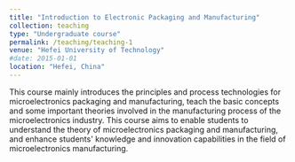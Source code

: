 ```yaml
---
title: "Introduction to Electronic Packaging and Manufacturing"
collection: teaching
type: "Undergraduate course"
permalink: /teaching/teaching-1
venue: "Hefei University of Technology"
#date: 2015-01-01
location: "Hefei, China"
---
```

This course mainly introduces the principles and process technologies for microelectronics packaging and manufacturing, teach the basic concepts and some important theories involved in the manufacturing process of the microelectronics industry. This course aims to enable students to understand the theory of microelectronics packaging and manufacturing, and enhance students' knowledge and innovation capabilities in the field of microelectronics manufacturing.


